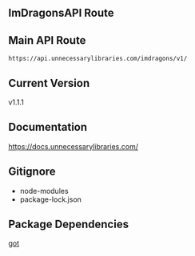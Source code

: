 ## ImDragonsAPI Route

## Main API Route
```
https://api.unnecessarylibraries.com/imdragons/v1/
```

## Current Version
v1.1.1

## Documentation
https://docs.unnecessarylibraries.com/

## Gitignore
- node-modules
- package-lock.json

## Package Dependencies
[got](https://www.npmjs.com/package/got)
